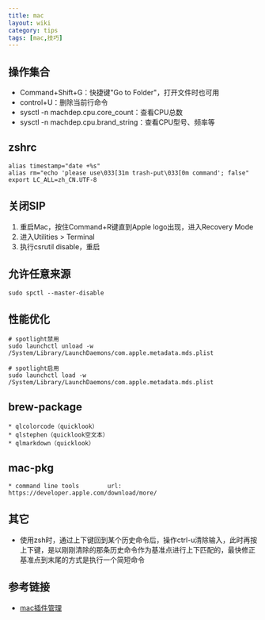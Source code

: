 ```yaml
---
title: mac
layout: wiki
category: tips
tags: [mac,技巧]
---
```


## 操作集合

* Command+Shift+G：快捷键"Go to Folder"，打开文件时也可用
* control+U：删除当前行命令
* sysctl -n machdep.cpu.core_count：查看CPU总数
* sysctl -n machdep.cpu.brand_string：查看CPU型号、频率等


## zshrc

~~~
alias timestamp="date +%s"
alias rm="echo 'please use\033[31m trash-put\033[0m command'; false"
export LC_ALL=zh_CN.UTF-8
~~~


## 关闭SIP

1. 重启Mac，按住Command+R键直到Apple logo出现，进入Recovery Mode
2. 进入Utilities > Terminal
3. 执行csrutil disable，重启


## 允许任意来源

~~~Text
sudo spctl --master-disable
~~~


## 性能优化

~~~Text
# spotlight禁用
sudo launchctl unload -w /System/Library/LaunchDaemons/com.apple.metadata.mds.plist

# spotlight启用
sudo launchctl load -w /System/Library/LaunchDaemons/com.apple.metadata.mds.plist
~~~

## brew-package

~~~
* qlcolorcode（quicklook）
* qlstephen（quicklook空文本）
* qlmarkdown（quicklook）
~~~

## mac-pkg

~~~
* command line tools		url: https://developer.apple.com/download/more/
~~~

## 其它

* 使用zsh时，通过上下键回到某个历史命令后，操作ctrl-u清除输入，此时再按上下键，是以刚刚清除的那条历史命令作为基准点进行上下匹配的，最快修正基准点到末尾的方式是执行一个简短命令


## 参考链接

* [mac插件管理](http://bbs.feng.com/read-htm-tid-6891395.html)
